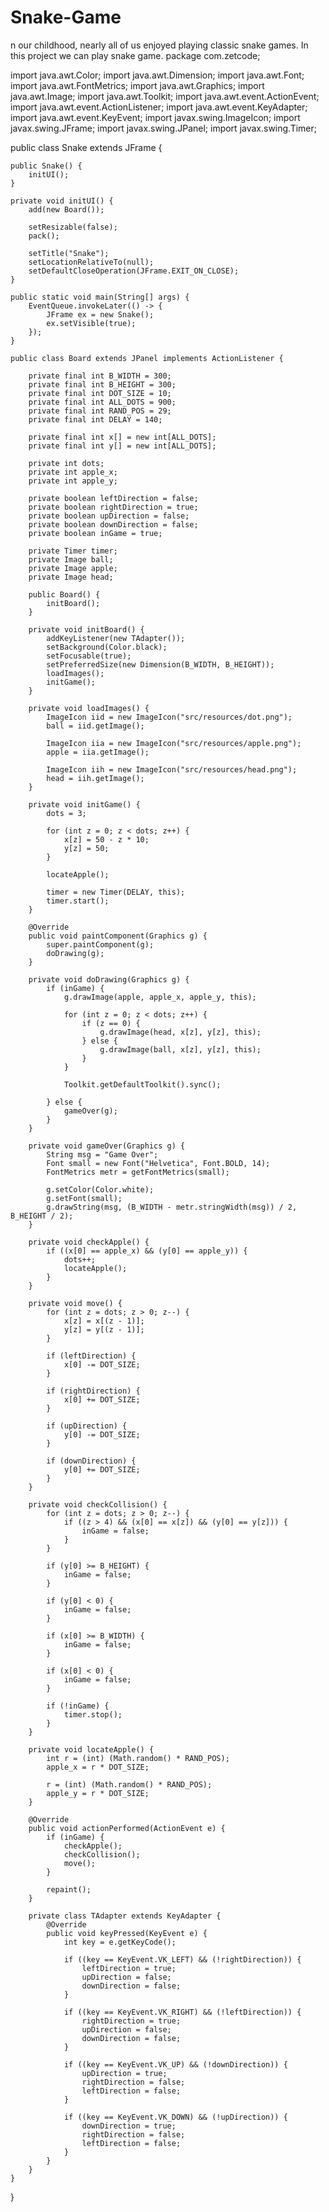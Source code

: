 # Snake-Game
n our childhood, nearly all of us enjoyed playing classic snake games.  In this project we can play snake game.
package com.zetcode;

import java.awt.Color;
import java.awt.Dimension;
import java.awt.Font;
import java.awt.FontMetrics;
import java.awt.Graphics;
import java.awt.Image;
import java.awt.Toolkit;
import java.awt.event.ActionEvent;
import java.awt.event.ActionListener;
import java.awt.event.KeyAdapter;
import java.awt.event.KeyEvent;
import javax.swing.ImageIcon;
import javax.swing.JFrame;
import javax.swing.JPanel;
import javax.swing.Timer;

public class Snake extends JFrame {

    public Snake() {
        initUI();
    }

    private void initUI() {
        add(new Board());
        
        setResizable(false);
        pack();
        
        setTitle("Snake");
        setLocationRelativeTo(null);
        setDefaultCloseOperation(JFrame.EXIT_ON_CLOSE);
    }

    public static void main(String[] args) {
        EventQueue.invokeLater(() -> {
            JFrame ex = new Snake();
            ex.setVisible(true);
        });
    }

    public class Board extends JPanel implements ActionListener {

        private final int B_WIDTH = 300;
        private final int B_HEIGHT = 300;
        private final int DOT_SIZE = 10;
        private final int ALL_DOTS = 900;
        private final int RAND_POS = 29;
        private final int DELAY = 140;

        private final int x[] = new int[ALL_DOTS];
        private final int y[] = new int[ALL_DOTS];

        private int dots;
        private int apple_x;
        private int apple_y;

        private boolean leftDirection = false;
        private boolean rightDirection = true;
        private boolean upDirection = false;
        private boolean downDirection = false;
        private boolean inGame = true;

        private Timer timer;
        private Image ball;
        private Image apple;
        private Image head;

        public Board() {
            initBoard();
        }

        private void initBoard() {
            addKeyListener(new TAdapter());
            setBackground(Color.black);
            setFocusable(true);
            setPreferredSize(new Dimension(B_WIDTH, B_HEIGHT));
            loadImages();
            initGame();
        }

        private void loadImages() {
            ImageIcon iid = new ImageIcon("src/resources/dot.png");
            ball = iid.getImage();

            ImageIcon iia = new ImageIcon("src/resources/apple.png");
            apple = iia.getImage();

            ImageIcon iih = new ImageIcon("src/resources/head.png");
            head = iih.getImage();
        }

        private void initGame() {
            dots = 3;

            for (int z = 0; z < dots; z++) {
                x[z] = 50 - z * 10;
                y[z] = 50;
            }

            locateApple();

            timer = new Timer(DELAY, this);
            timer.start();
        }

        @Override
        public void paintComponent(Graphics g) {
            super.paintComponent(g);
            doDrawing(g);
        }

        private void doDrawing(Graphics g) {
            if (inGame) {
                g.drawImage(apple, apple_x, apple_y, this);

                for (int z = 0; z < dots; z++) {
                    if (z == 0) {
                        g.drawImage(head, x[z], y[z], this);
                    } else {
                        g.drawImage(ball, x[z], y[z], this);
                    }
                }

                Toolkit.getDefaultToolkit().sync();

            } else {
                gameOver(g);
            }
        }

        private void gameOver(Graphics g) {
            String msg = "Game Over";
            Font small = new Font("Helvetica", Font.BOLD, 14);
            FontMetrics metr = getFontMetrics(small);

            g.setColor(Color.white);
            g.setFont(small);
            g.drawString(msg, (B_WIDTH - metr.stringWidth(msg)) / 2, B_HEIGHT / 2);
        }

        private void checkApple() {
            if ((x[0] == apple_x) && (y[0] == apple_y)) {
                dots++;
                locateApple();
            }
        }

        private void move() {
            for (int z = dots; z > 0; z--) {
                x[z] = x[(z - 1)];
                y[z] = y[(z - 1)];
            }

            if (leftDirection) {
                x[0] -= DOT_SIZE;
            }

            if (rightDirection) {
                x[0] += DOT_SIZE;
            }

            if (upDirection) {
                y[0] -= DOT_SIZE;
            }

            if (downDirection) {
                y[0] += DOT_SIZE;
            }
        }

        private void checkCollision() {
            for (int z = dots; z > 0; z--) {
                if ((z > 4) && (x[0] == x[z]) && (y[0] == y[z])) {
                    inGame = false;
                }
            }

            if (y[0] >= B_HEIGHT) {
                inGame = false;
            }

            if (y[0] < 0) {
                inGame = false;
            }

            if (x[0] >= B_WIDTH) {
                inGame = false;
            }

            if (x[0] < 0) {
                inGame = false;
            }

            if (!inGame) {
                timer.stop();
            }
        }

        private void locateApple() {
            int r = (int) (Math.random() * RAND_POS);
            apple_x = r * DOT_SIZE;

            r = (int) (Math.random() * RAND_POS);
            apple_y = r * DOT_SIZE;
        }

        @Override
        public void actionPerformed(ActionEvent e) {
            if (inGame) {
                checkApple();
                checkCollision();
                move();
            }

            repaint();
        }

        private class TAdapter extends KeyAdapter {
            @Override
            public void keyPressed(KeyEvent e) {
                int key = e.getKeyCode();

                if ((key == KeyEvent.VK_LEFT) && (!rightDirection)) {
                    leftDirection = true;
                    upDirection = false;
                    downDirection = false;
                }

                if ((key == KeyEvent.VK_RIGHT) && (!leftDirection)) {
                    rightDirection = true;
                    upDirection = false;
                    downDirection = false;
                }

                if ((key == KeyEvent.VK_UP) && (!downDirection)) {
                    upDirection = true;
                    rightDirection = false;
                    leftDirection = false;
                }

                if ((key == KeyEvent.VK_DOWN) && (!upDirection)) {
                    downDirection = true;
                    rightDirection = false;
                    leftDirection = false;
                }
            }
        }
    }
}
